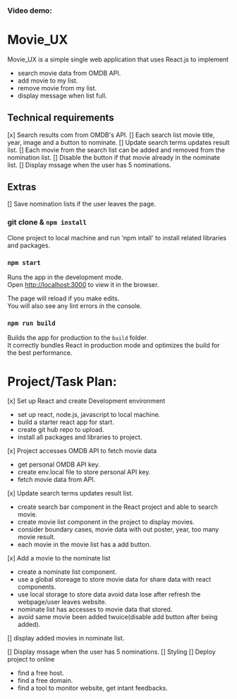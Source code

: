 ### Video demo:


# Movie_UX 

Movie_UX is a simple single web application that uses React.js to implement
- search movie data from OMDB API.
- add movie to my list.
- remove movie from my list.
- display message when list full.

## Technical requirements

[x] Search results com from OMDB's API.
[] Each search list movie title, year, image and a button to nominate.
[] Update search terms updates result list.
[] Each movie from the search list can be added and removed from the nomination list.
[] Disable the button if that movie already in the nominate list.
[] Display mssage when the user has 5 nominations.

## Extras

[] Save nomination lists if the user leaves the page.

### git clone & `npm install`

Clone project to local machine and run 'npm intall' to install related libraries and packages.

### `npm start`

Runs the app in the development mode.\
Open [http://localhost:3000](http://localhost:3000) to view it in the browser.

The page will reload if you make edits.\
You will also see any lint errors in the console.

### `npm run build`

Builds the app for production to the `build` folder.\
It correctly bundles React in production mode and optimizes the build for the best performance.



# Project/Task Plan:

[x] Set up React and create Development environment
- set up react, node.js, javascript to local machine.
- build a starter react app for start.
- create git hub repo to upload.
- install all packages and libraries to project.

[x] Project accesses OMDB API to fetch movie data
- get personal OMDB API key.
- create env.local file to store personal API key.
- fetch movie data from API.

[x] Update search terms updates result list.
- create search bar component in the React project and able to search movie.
- create movie list component in the project to display movies.
- consider boundary cases, movie data with out poster, year, too many movie result.
- each movie in the movie list has a add button.

[x] Add a movie to the nominate list
- create a nominate list component.
- use a global storeage to store movie data for share data with react components.
- use local storage to store data avoid data lose after refresh the webpage/user leaves website.
- nominate list has accesses to movie data that stored.
- avoid same movie been added twuice(disable add button after being added).


[] display added movies in nominate list.

[] Display mssage when the user has 5 nominations.
[] Styling 
[] Deploy project to online
- find a free host.
- find a free domain.
- find a tool to monitor website, get intant feedbacks.
